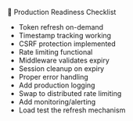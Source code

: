 🚀 Production Readiness Checklist

- Token refresh on-demand
- Timestamp tracking working
- CSRF protection implemented
- Rate limiting functional
- Middleware validates expiry
- Session cleanup on expiry
- Proper error handling
- Add production logging
- Swap to distributed rate limiting
- Add monitoring/alerting
- Load test the refresh mechanism
